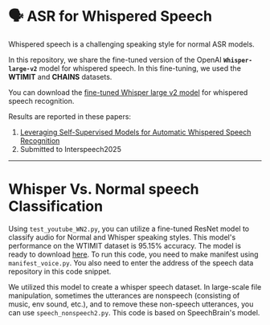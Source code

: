 # 🗣️ ASR for Whispered Speech #

Whispered speech is a challenging speaking style for normal ASR models. 

In this repository, we share the fine-tuned version of the OpenAI **`Whisper-large-v2`** model for whispered speech. In this fine-tuning, we used the **WTIMIT** and **CHAINS** datasets.


You can download the [fine-tuned Whisper large v2 model](https://drive.google.com/file/d/1MB8qjPk8lmtECmuKX0qXhlXr9uwmnA0g/view?usp=sharing) for whispered speech recognition.

Results are reported in these papers:

1. [Leveraging Self-Supervised Models for Automatic Whispered Speech Recognition](https://arxiv.org/abs/2407.21211)
2. Submitted to Interspeech2025



__________________________________
# Whisper Vs. Normal speech Classification
Using `test_youtube_WN2.py`, you can utilize a fine-tuned ResNet model to classify audio for Normal and Whisper speaking styles. This model's performance on the WTIMIT dataset is 95.15% accuracy. The model is ready to download [here](https://drive.google.com/file/d/1rxHqRjt80mGKiTldcaQFUNIy5oceblHA/view?usp=drive_link). To run this code, you need to make manifest using `manifest_voice.py`. You also need to enter the address of the speech data repository in this code snippet.

We utilized this model to create a whisper speech dataset. In large-scale file manipulation, sometimes the utterances are nonspeech (consisting of music, env sound, etc.), and to remove these non-speech utterances, you can use `speech_nonspeech2.py`. This code is based on SpeechBrain's model.

